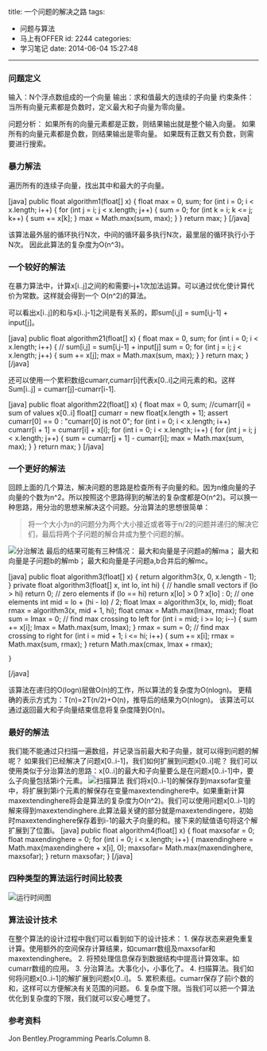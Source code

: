 title: 一个问题的解决之路
tags:
  - 问题与算法
  - 马上有OFFER
id: 2244
categories:
  - 学习笔记
date: 2014-06-04 15:27:48
---

### 问题定义

输入：N个浮点数组成的一个向量
输出：求和值最大的连续的子向量
约束条件：当所有向量元素都是负数时，定义最大和子向量为零向量。

问题分析：
如果所有的向量元素都是正数，则结果输出就是整个输入向量。
如果所有的向量元素都是负数，则结果输出是零向量。
如果既有正数又有负数，则需要进行搜索。

### 暴力解法

遍历所有的连续子向量，找出其中和最大的子向量。

[java]
    public float algorithm1(float[] x) {
        float max = 0, sum;
        for (int i = 0; i &lt; x.length; i++) {
            for (int j = i; j &lt; x.length; j++) {
                sum = 0;
                for (int k = i; k &lt;= j; k++) {
                    sum += x[k];
                }
                max = Math.max(sum, max);
            }
        }
        return max;
    }
[/java]

该算法最外层的循环执行N次，中间的循环最多执行N次，最里层的循环执行小于N次。
因此此算法的复杂度为O(n^3)。

### 一个较好的解法

在暴力算法中，计算x[i..j]之间的和需要i-j+1次加法运算。可以通过优化使计算代价为常数。这样就会得到一个
O(n^2)的算法。

可以看出x[i..j]的和与x[i..j-1]之间是有关系的，即sum[i,j] = sum[i,j-1] + input[j]。

[java]
    public float algorithm21(float[] x) {
        float max = 0, sum;
        for (int i = 0; i &lt; x.length; i++) {
            // sum[i,j] = sum[i,j-1] + input[j]
            sum = 0;
            for (int j = i; j &lt; x.length; j++) {
                sum += x[j];
                max = Math.max(sum, max);
            }
        }
        return max;
    }
[/java]

还可以使用一个累积数组cumarr,cumarr[i]代表x[0..i]之间元素的和。这样Sum[i..j] = cumarr[j]-cumarr[i-1].

[java]
 public float algorithm22(float[] x) {
        float max = 0, sum;
        //cumarr[i] = sum of values x[0..i]
        float[] cumarr = new float[x.length + 1];
        assert cumarr[0] == 0 : &quot;cumarr[0] is not 0&quot;;
        for (int i = 0; i &lt; x.length; i++)
            cumarr[i + 1] = cumarr[i] + x[i];
        for (int i = 0; i &lt; x.length; i++) {
            for (int j = i; j &lt; x.length; j++) {
                sum = cumarr[j + 1] - cumarr[i];
                max = Math.max(sum, max);
            }
        }
        return max;
    }
[/java]

### 一个更好的解法

回顾上面的几个算法，解决问题的思路是检查所有子向量的和。因为n维向量的子向量的个数为n^2。所以按照这个思路得到的解法的复杂度都是O(n^2)。可以换一种思路，用分治的思想来解决这个问题。分治算法的思想很简单：

> 将一个大小为n的问题分为两个大小接近或者等于n/2的问题并递归的解决它们，最后将两个子问题的解合并成为整个问题的解。

![分治解法](http://h.hiphotos.bdimg.com/album/s%3D550%3Bq%3D90%3Bc%3Dxiangce%2C100%2C100/sign=684484ea99504fc2a65fb000d5e6962c/b8389b504fc2d562c25fd80fe51190ef77c66cf8.jpg?referer=2bebbdd81bd8bc3e9f1f32facc96&amp;x=.jpg)
最后的结果可能有三种情况：
最大和向量是子问题a的解ma；
最大和向量是子问题b的解mb；
最大和向量是子问题a,b合并后的解mc。

[java]
    public float algorithm3(float[] x) {
        return algorithm3(x, 0, x.length - 1);
    }
    private float algorithm3(float[] x, int lo, int hi) {
        // handle small vectors
        if (lo &gt; hi) return 0;   // zero elements
        if (lo == hi) return x[lo] &gt; 0 ? x[lo] : 0; // one elements
        int mid = lo + (hi - lo) / 2;
        float lmax = algorithm3(x, lo, mid);
        float rmax = algorithm3(x, mid + 1, hi);
        float cmax = Math.max(lmax, rmax);
        float sum = lmax = 0;
        // find max crossing to left
        for (int i = mid; i &gt;= lo; i--) {
            sum += x[i];
            lmax = Math.max(sum, lmax);
        }
        rmax = sum = 0;
        // find max crossing to right
        for (int i = mid + 1; i &lt;= hi; i++) {
            sum += x[i];
            rmax = Math.max(sum, rmax);
        }
        return Math.max(cmax, lmax + rmax);

    }

[/java]

该算法在递归的O(logn)层做O(n)的工作，所以算法的复杂度为O(nlogn)。
更精确的表示方式为：T(n)=2T(n/2)+O(n)，推导后的结果为O(nlogn)。
该算法可以通过返回最大和子向量结束信息将复杂度降到O(n)。

### 最好的解法

我们能不能通过只扫描一遍数组，并记录当前最大和子向量，就可以得到问题的解呢？
如果我们已经解决了问题x[0..i-1]，我们如何扩展到问题x[0..i]呢？
我们可以使用类似于分治算法的思路：x[0..i]的最大和子向量要么是在问题x[0..i-1]中，要么子向量包括第i个元素。
![扫描算法](http://h.hiphotos.bdimg.com/album/s%3D550%3Bq%3D90%3Bc%3Dxiangce%2C100%2C100/sign=7f5eecd2b8a1cd1101b672258929b9c1/d000baa1cd11728bc09284c0cafcc3cec2fd2c90.jpg?referer=4f17ec91af4bd1135dda83028c8e&amp;x=.jpg)
我们将x[0..i-1]的解保存到maxsofar变量中，将扩展到第i个元素的解保存在变量maxextendinghere中。如果重新计算maxextendinghere将会是算法的复杂度为O(n^2)。我们可以使用问题x[0..i-1]的解来得到maxextendinghere.此算法最关键的部分就是maxextendingere，初始时maxextendinghere保存着到i-1的最大子向量的和。接下来的赋值语句将这个解扩展到了位置i。
[java]
    public float algorithm4(float[] x) {
        float maxsofar = 0;
        float maxendinghere = 0;
        for (int i = 0; i &lt; x.length; i++) {
            maxendinghere = Math.max(maxendinghere + x[i], 0);
            maxsofar= Math.max(maxendinghere, maxsofar);
        }
        return maxsofar;
    }
[/java]

### 四种类型的算法运行时间比较表

![运行时间图](http://f.hiphotos.bdimg.com/album/s%3D550%3Bq%3D90%3Bc%3Dxiangce%2C100%2C100/sign=1f5f5e27e2fe9925cf0c695504932fe2/2cf5e0fe9925bc317916477a5cdf8db1ca13708c.jpg?referer=ec4b031d39c79f3dd6f6d000b082&amp;x=.jpg)

### 算法设计技术

在整个算法的设计过程中我们可以看到如下的设计技术：
1\. 保存状态来避免重复计算。使用额外的空间保存计算结果，如cumarr数组及maxsofar和maxextendinghere。
2\. 将预处理信息保存到数据结构中提高计算效率。如cumarr数组的应用。
3\. 分治算法。大事化小，小事化了。
4\. 扫描算法。我们如何将问题x[0..i-1]的解扩展到问题x[0..i]。
5\. 累积素组。cumarr保存了前i个数的和，这样可以方便解决有关范围的问题。
6\. 复杂度下限。当我们可以把一个算法优化到复杂度的下限，我们就可以安心睡觉了。

### 参考资料

Jon Bentley.Programming Pearls.Column 8.